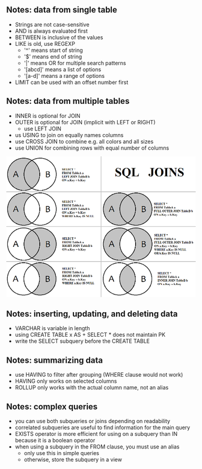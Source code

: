 
## Notes: data from single table

- Strings are not case-sensitive
- AND is always evaluated first
- BETWEEN is inclusive of the values
- LIKE is old, use REGEXP
	- '^' means start of string
	- '$' means end of string
	- '|' means OR for multiple search patterns
	- '[abcd]' means a list of options
	- '[a-d]' means a range of options
- LIMIT can be used with an offset number first


## Notes: data from multiple tables

- INNER is optional for JOIN
- OUTER is optional for JOIN (implicit with LEFT or RIGHT)
	- use LEFT JOIN
- us USING to join on equally names columns
- use CROSS JOIN to combine e.g. all colors and all sizes
- use UNION for combining rows with equal number of columns

![Join types](https://github.com/martheveldhuis/SQL_refresh/blob/main/joins.png)

## Notes: inserting, updating, and deleting data

- VARCHAR is variable in length
- using CREATE TABLE x AS + SELECT * does not maintain PK
- write the SELECT subquery before the CREATE TABLE


## Notes: summarizing data

- use HAVING to filter after grouping (WHERE clause would not work)
- HAVING only works on selected columns
- ROLLUP only works with the actual column name, not an alias


## Notes: complex queries

- you can use both subqueries or joins depending on readability
- correlated subqueries are useful to find information for the main query
- EXISTS operator is more efficient for using on a subquery than IN because it is 
a boolean operator
- when using a subquery in the FROM clause, you must use an alias
	- only use this in simple queries
	- otherwise, store the subquery in a view
